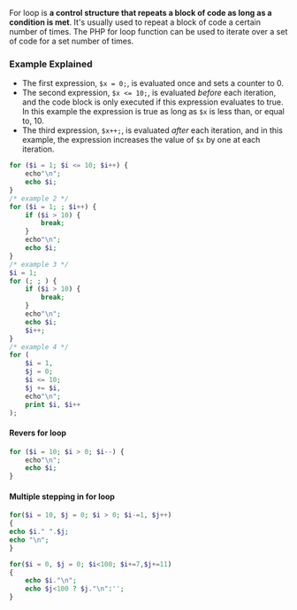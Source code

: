 For loop is **a control structure that repeats a block of code as long as a condition is met**. It's usually used to repeat a block of code a certain number of times. The PHP for loop function can be used to iterate over a set of code for a set number of times.
### Example Explained
* The first expression, `$x = 0;`, is evaluated once and sets a counter to 0.
* The second expression, `$x <= 10;`, is evaluated _before_ each iteration, and the code block is only executed if this expression evaluates to true. In this example the expression is true as long as `$x` is less than, or equal to, 10.
* The third expression, `$x++;`, is evaluated _after_ each iteration, and in this example, the expression increases the value of `$x` by one at each iteration.
```php
for ($i = 1; $i <= 10; $i++) {
	echo"\n";
    echo $i;
}
/* example 2 */
for ($i = 1; ; $i++) {
	if ($i > 10) {
		break;
	}
	echo"\n";
	echo $i;
}
/* example 3 */
$i = 1;
for (; ; ) {
	if ($i > 10) {
		break;
	}
	echo"\n";
	echo $i;
	$i++;
}
/* example 4 */
for (
	$i = 1, 
	$j = 0; 
	$i <= 10; 
	$j += $i, 
	echo"\n";
	print $i, $i++
);
```

#### Revers for loop
```php
for ($i = 10; $i > 0; $i--) {
	echo"\n";
    echo $i;
}
```
#### Multiple stepping in for loop
```php
for($i = 10, $j = 0; $i > 0; $i-=1, $j++)
{
echo $i." ".$j;
echo "\n";
}

for($i = 0, $j = 0; $i<100; $i+=7,$j+=11)
{
	echo $i."\n";
	echo $j<100 ? $j."\n":'';
}
```